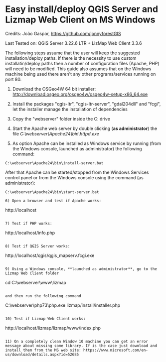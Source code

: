 # Easy install/deploy QGIS Server and Lizmap Web Client on MS Windows

Credits: João Gaspar, https://github.com/jonnyforestGIS

Last Tested on: QGIS Server 3.22.6 LTR + LizMap Web Client 3.3.6


The following steps assume that the user will keep the suggested installation/deploy paths. If there is the necessity to use custom installatin/deploy paths then a number of configuration files (Apache, PHP) will need to be modified. This guide also assumes that on the Windows machine being used there aren't any other programs/services running on port 80.

1) Download the OSGeo4W 64 bit installer: http://download.osgeo.org/osgeo4w/osgeo4w-setup-x86_64.exe

2) Install the packages "qgis-ltr", "qgis-ltr-server", "gdal204dll" and "fcgi", let the installer manage the installation of dependencies

3) Copy the "webserver" folder inside the C: drive

4) Start the Apache web server by double clicking (**as administrator**) the file *C:\webserver\Apache24\bin\httpd.exe*

5) As option Apache can be installed as Windows service by running (from the Windows console, launched as administrator) the following command:

```
C:\webserver\Apache24\bin\install-server.bat
```

After that Apache can be started/stopped from the Windows Services control panel or from the Windows console using the command (as administrator):

```
C:\webserver\Apache24\bin\start-server.bat

6) Open a browser and test if Apache works:

```
http://localhost
```

7) Test if PHP works:

```
http://localhost/info.php
```

8) Test if QGIS Server works:

```
http://localhost/qgis/qgis_mapserv.fcgi.exe
```

9) Using a Windows console, **launched as administrator**, go to the Lizmap Web Client folder

```
cd C:\webserver\www\lizmap
```

and then run the following command

```
C:\webserver\php73\php.exe lizmap/install/installer.php
```

10) Test if Lizmap Web Client works:

```
http://localhost/lizmap/lizmap/www/index.php
```

11) On a completely clean Window 10 machine you can get an error message about missing some library. If is the case just download and install them from the MS web site: https://www.microsoft.com/en-us/download/details.aspx?id=52685
